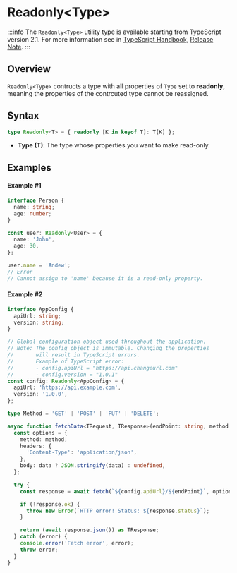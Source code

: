 # Readonly\<Type>

:::info
The `Readonly<Type>` utility type is available starting from TypeScript version 2.1. For more information see in [TypeScript Handbook](https://www.typescriptlang.org/docs/handbook/utility-types.html#readonlytype), [Release Note](https://www.typescriptlang.org/docs/handbook/release-notes/typescript-2-1.html#partial-readonly-record-and-pick).
:::

## Overview

`Readonly<Type>` contructs a type with all properties of `Type` set to **readonly**, meaning the properties of the contrcuted type cannot be reassigned.

## Syntax

```ts
type Readonly<T> = { readonly [K in keyof T]: T[K] };
```

- **Type (T)**: The type whose properties you want to make read-only.

## Examples

#### Example #1

```ts
interface Person {
  name: string;
  age: number;
}

const user: Readonly<User> = {
  name: 'John',
  age: 30,
};

user.name = 'Andew';
// Error
// Cannot assign to 'name' because it is a read-only property.
```

#### Example #2

```ts
interface AppConfig {
  apiUrl: string;
  version: string;
}

// Global configuration object used throughout the application.
// Note: The config object is immutable. Changing the properties
//       will result in TypeScript errors.
//       Example of TypeScript error:
//       - config.apiUrl = "https://api.changeurl.com"
//       - config.version = "1.0.1"
const config: Readonly<AppConfig> = {
  apiUrl: 'https://api.example.com',
  version: '1.0.0',
};

type Method = 'GET' | 'POST' | 'PUT' | 'DELETE';

async function fetchData<TRequest, TResponse>(endPoint: string, method: Method, data?: TRequest): Promise<TResponse> {
  const options = {
    method: method,
    headers: {
      'Content-Type': 'application/json',
    },
    body: data ? JSON.stringify(data) : undefined,
  };

  try {
    const response = await fetch(`${config.apiUrl}/${endPoint}`, options);

    if (!response.ok) {
      throw new Error(`HTTP error! Status: ${response.status}`);
    }

    return (await response.json()) as TResponse;
  } catch (error) {
    console.error('Fetch error', error);
    throw error;
  }
}
```
